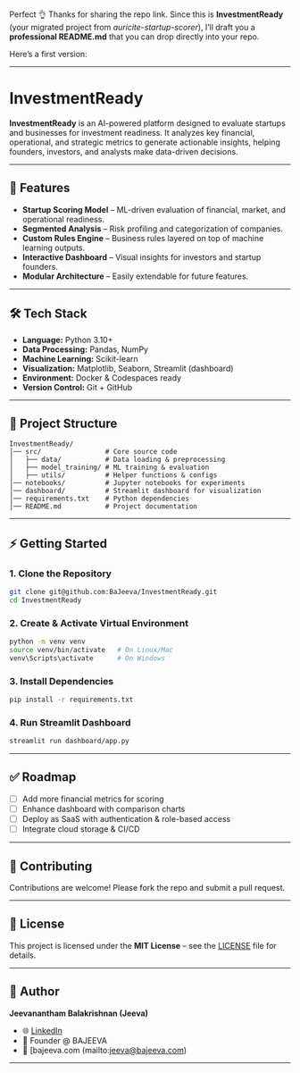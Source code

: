 Perfect 👌 Thanks for sharing the repo link. Since this is **InvestmentReady** (your migrated project from *auricite-startup-scorer*), I’ll draft you a **professional README.md** that you can drop directly into your repo.

Here’s a first version:

---

# InvestmentReady

**InvestmentReady** is an AI-powered platform designed to evaluate startups and businesses for investment readiness. It analyzes key financial, operational, and strategic metrics to generate actionable insights, helping founders, investors, and analysts make data-driven decisions.

---

## 🚀 Features

* **Startup Scoring Model** – ML-driven evaluation of financial, market, and operational readiness.
* **Segmented Analysis** – Risk profiling and categorization of companies.
* **Custom Rules Engine** – Business rules layered on top of machine learning outputs.
* **Interactive Dashboard** – Visual insights for investors and startup founders.
* **Modular Architecture** – Easily extendable for future features.

---

## 🛠️ Tech Stack

* **Language:** Python 3.10+
* **Data Processing:** Pandas, NumPy
* **Machine Learning:** Scikit-learn
* **Visualization:** Matplotlib, Seaborn, Streamlit (dashboard)
* **Environment:** Docker & Codespaces ready
* **Version Control:** Git + GitHub

---

## 📂 Project Structure

```
InvestmentReady/
│── src/                # Core source code
│   ├── data/           # Data loading & preprocessing
│   ├── model_training/ # ML training & evaluation
│   ├── utils/          # Helper functions & configs
│── notebooks/          # Jupyter notebooks for experiments
│── dashboard/          # Streamlit dashboard for visualization
│── requirements.txt    # Python dependencies
│── README.md           # Project documentation
```

---

## ⚡ Getting Started

### 1. Clone the Repository

```bash
git clone git@github.com:BaJeeva/InvestmentReady.git
cd InvestmentReady
```

### 2. Create & Activate Virtual Environment

```bash
python -m venv venv
source venv/bin/activate   # On Linux/Mac
venv\Scripts\activate      # On Windows
```

### 3. Install Dependencies

```bash
pip install -r requirements.txt
```

### 4. Run Streamlit Dashboard

```bash
streamlit run dashboard/app.py
```

---

## ✅ Roadmap

* [ ] Add more financial metrics for scoring
* [ ] Enhance dashboard with comparison charts
* [ ] Deploy as SaaS with authentication & role-based access
* [ ] Integrate cloud storage & CI/CD

---

## 🤝 Contributing

Contributions are welcome! Please fork the repo and submit a pull request.

---

## 📜 License

This project is licensed under the **MIT License** – see the [LICENSE](LICENSE) file for details.

---

## 👤 Author

**Jeevanantham Balakrishnan (Jeeva)**

* 🌐 [LinkedIn](https://www.linkedin.com/in/jeevabalakrishnan/)
* 💼 Founder @ BAJEEVA
* 📧 [bajeeva.com (mailto:jeeva@bajeeva.com)

---

